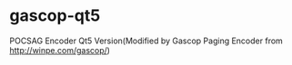 # gascop-qt5
POCSAG Encoder Qt5  Version(Modified by Gascop Paging Encoder from http://winpe.com/gascop/) 
